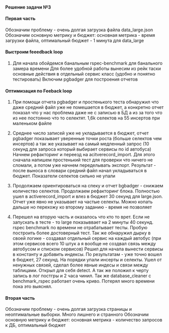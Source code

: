 #### Решение задачи №3

#### Первая часть
Обозначим проблему - очень долгая загрузка файла data_large.json
Обозначим основную метрику и бюджет: основная метрика - время загрузки файла, оптимальный бюджет - 1 минута для data_large
#### Выстроим feeedback loop
1. Для начала обойдемся банальным rspec-benchmark для банального замера времени
Для более удобной работы вынесим из рейк таски основные действия в отдельный сервис класс (удобно и понятно тестировать)
Включим pgbadger для построения отчетов

#### Оптимизация по Feeback loop
1. При помощи отчета pgbadger и простенького теста обнаружил что даже средний файл уже не помешается в бюджет, а конкретно отчет показал что у нас проблема даже не с записью в БД а из за того что из нее постоянно что то селектят. 1,6k селектов на 55 инсертов при маленьком файле

2. Среднее число записей уже не укладывается в бюджет, отчет pgbadger показывает уверенные точки роста (больше селектов чем инсертов) а так же указывает на самый медленный запрос (10 секунд для запроса который выбирает сервисы по id автобуса)
Начнем рефакторинг и переезд на acitverecord_import. Для этого сначала напишем простенький тест для проверки что ничего не сломали, а потом уже начнем переделывать экспорт.
Результат - после выноса в словари средний файл начал укладываться в бюджет. Показатели селектов сильно не упали

3. Продолжаем ориентироваться на спеку и отчет bgbadger - снижаем количество селектов. Продолжаем рефакторинг блока.
Полностью ушел в activerecord_import и влез в бюджет 30 секунд для large.json. Отчет уже явно не указывает на частые селекты. Можно копать дальше но перехожу ко второму заданию - время не позволяет

4. Перешел на вторую часть и оказалось что кто то врет. Если не запускать в тесте - то large показыввает на 2 минуты 40 секунд. rspec benchmark по времени не отрабатывает тесты. Пробую построить более достоверный тест. Так же обнаружил дырку в своей логике - создавал отдельный сервис на каждый автобус (при этом сервисов всего 10 штук а я вообще не создвал связь между автобусом и списком сервисов)
Решил для начала вынести сервисы в константу и добавить индексы.
По результатам - уже точно вошел в бюджет, 27 секунд. На порядки упали инсерты и селекты. Ушел от ненужных связей, сделал более явные индесы и связи между таблицами. Открыл для себя detect. А так же положил к черту запись в лог постгры и 2 часа чинил. Так же database_cleaner c benchmark_rspec работает очень криво. Потерял много времени пока это выяснял.

#### Вторая часть
Обозначим проблему - очень долгая загрузка страницы и неоптимальные выборки. Много лишнего и странного
Обозначим основную метрику и бюджет: основная метрика - количество запросов к ДБ, оптимальный бюджет

